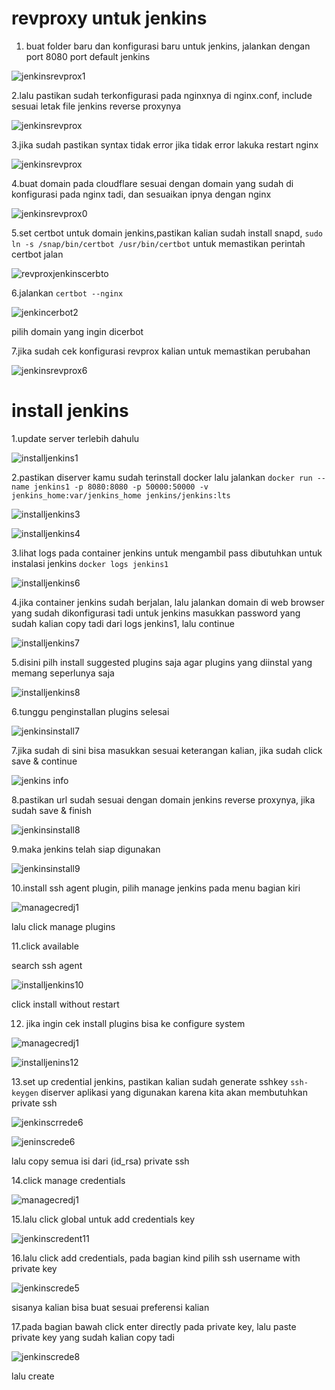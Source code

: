 # revproxy untuk jenkins
1. buat folder baru dan konfigurasi baru untuk jenkins, jalankan dengan port 8080 port default jenkins

![jenkinsrevprox1](https://user-images.githubusercontent.com/111863692/190257763-7c639046-73a8-4659-9f1b-e7903eecbebd.png)

2.lalu pastikan sudah terkonfigurasi pada nginxnya di nginx.conf, include sesuai letak file jenkins reverse proxynya

![jenkinsrevprox](https://user-images.githubusercontent.com/111863692/190259165-040aa5d5-f047-4631-ba61-2b09e08e8ed9.png)

3.jika sudah pastikan syntax tidak error jika tidak error lakuka restart nginx

![jenkinsrevprox](https://user-images.githubusercontent.com/111863692/190259378-389f65cc-e033-4707-b21d-6f22f211925c.png)

4.buat domain pada cloudflare sesuai dengan domain yang sudah di konfigurasi pada nginx tadi, dan sesuaikan ipnya dengan nginx

![jenkinsrevprox0](https://user-images.githubusercontent.com/111863692/190259662-0b3ec5fb-8dc2-4af3-94b5-8365be748383.png)

5.set certbot untuk domain jenkins,pastikan kalian sudah install snapd, `sudo ln -s /snap/bin/certbot /usr/bin/certbot` untuk memastikan perintah certbot jalan

![revproxjenkinscerbto](https://user-images.githubusercontent.com/111863692/190260348-b534da6a-b796-40fc-a05e-bb534c2811ab.png)

6.jalankan `certbot --nginx`

![jenkincerbot2](https://user-images.githubusercontent.com/111863692/190260722-5cb998e7-831c-4423-bf56-f80bac9ae799.png)

pilih domain yang ingin dicerbot

7.jika sudah cek konfigurasi revprox kalian untuk memastikan perubahan

![jenkinsrevprox6](https://user-images.githubusercontent.com/111863692/190260843-5c9df15c-cc11-4a14-83da-ce27772700d4.png)

# install jenkins
1.update server terlebih dahulu

![installjenkins1](https://user-images.githubusercontent.com/111863692/190261230-a7932023-c696-4728-9ebb-5f6dbfb312db.png)

2.pastikan diserver kamu sudah terinstall docker lalu jalankan `docker run --name jenkins1 -p 8080:8080 -p 50000:50000 -v jenkins_home:var/jenkins_home jenkins/jenkins:lts`

![installjenkins3](https://user-images.githubusercontent.com/111863692/190261685-1db40de8-5253-41f9-98e0-d78dad068e1b.png)

![installjenkins4](https://user-images.githubusercontent.com/111863692/190261953-efb581fe-536e-471b-98c0-12807dd1e4bb.png)

3.lihat logs pada container jenkins untuk mengambil pass dibutuhkan untuk instalasi jenkins `docker logs jenkins1`

![installjenkins6](https://user-images.githubusercontent.com/111863692/190262585-c936ab92-67fe-4260-b120-594cd684890b.png)

4.jika container jenkins sudah berjalan, lalu jalankan domain di web browser yang sudah dikonfigurasi tadi untuk jenkins
masukkan password yang sudah kalian copy tadi dari logs jenkins1, lalu continue

![installjenkins7](https://user-images.githubusercontent.com/111863692/190262793-79e45b15-9e3e-4f70-a4ac-0d81356a5051.png)

5.disini pilh install suggested plugins saja agar plugins yang diinstal yang memang seperlunya saja

![installjenkins8](https://user-images.githubusercontent.com/111863692/190262922-862013af-6aab-45db-96b2-c1076c73b1a6.png)

6.tunggu penginstallan plugins selesai 

![jenkinsinstall7](https://user-images.githubusercontent.com/111863692/190263393-9d97e8e6-c3c9-46a8-bcf4-c7bab9a54fd1.png)

7.jika sudah di sini bisa masukkan sesuai keterangan kalian, jika sudah click save & continue

![jenkins info](https://user-images.githubusercontent.com/111863692/190263774-89522e3d-7531-4ab3-928f-79eeb0813ea4.png)

8.pastikan url sudah sesuai dengan domain jenkins reverse proxynya, jika sudah save & finish

![jenkinsinstall8](https://user-images.githubusercontent.com/111863692/190263920-adab1b6a-de2a-4dae-8568-81fde9a51bb6.png)

9.maka jenkins telah siap digunakan

![jenkinsinstall9](https://user-images.githubusercontent.com/111863692/190264435-06335903-e748-4c3b-abae-91541e30b4e5.png)

10.install ssh agent plugin, pilih manage jenkins pada menu bagian kiri

![managecredj1](https://user-images.githubusercontent.com/111863692/190264897-a727eb4f-7106-4472-94e3-c3ef9d484c8f.png)

lalu click manage plugins 

11.click available 

 search ssh agent

![installjenkins10](https://user-images.githubusercontent.com/111863692/190265126-3362c59e-37a8-4f49-b1ea-c9d8a5ef6e9b.png)

click install without restart

12. jika ingin cek install plugins bisa ke configure system

![managecredj1](https://user-images.githubusercontent.com/111863692/190265380-ca608ce7-4919-4f66-ade5-46888c97d32f.png)

![installjenins12](https://user-images.githubusercontent.com/111863692/190265407-c08d471c-ffdf-4b0a-9f73-514349aae2c7.png)

13.set up credential jenkins, pastikan kalian sudah generate sshkey `ssh-keygen` diserver aplikasi yang digunakan karena kita akan membutuhkan private ssh

![jenkinscrrede6](https://user-images.githubusercontent.com/111863692/190265835-bd466b49-c322-4f6f-a9df-f9954961ba2a.png)

![jeninscrede6](https://user-images.githubusercontent.com/111863692/190268064-42c7136d-bb1b-42b6-b4ac-1f010ba18a0e.png)

lalu copy semua isi dari (id_rsa) private ssh

14.click manage credentials

![managecredj1](https://user-images.githubusercontent.com/111863692/190266219-4dc7097f-25d9-444c-bcdd-e809b5536b29.png)

15.lalu click global untuk add credentials key

![jenkinscredent11](https://user-images.githubusercontent.com/111863692/190266505-0ee31d71-db71-45f4-acef-8592b5881ace.png)

16.lalu click add credentials, pada bagian kind pilih ssh username with private key

![jenkinscrede5](https://user-images.githubusercontent.com/111863692/190266795-e0ab76aa-6087-4d0d-bbcd-d8f24d36772f.png)

sisanya kalian bisa buat sesuai preferensi kalian

17.pada bagian bawah click enter directly pada private key, lalu paste private key yang sudah kalian copy tadi

![jenkinscrede8](https://user-images.githubusercontent.com/111863692/190267329-b53c39b9-9f04-4f98-bd24-c0f26eb72347.png)

lalu create


